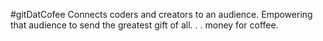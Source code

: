 #gitDatCofee Connects coders and creators to an audience. Empowering that audience to send the greatest gift of all. . . money for coffee.
